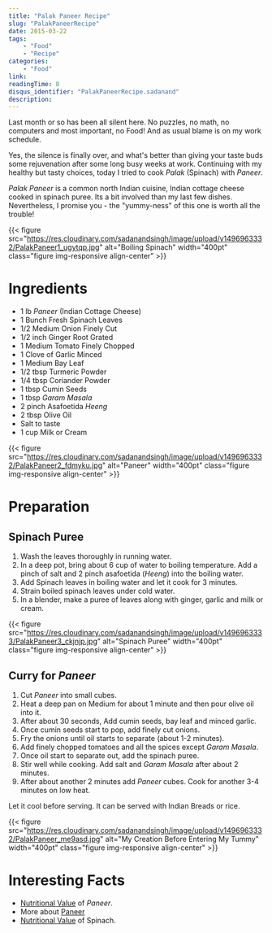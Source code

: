 ```yaml
---
title: "Palak Paneer Recipe"
slug: "PalakPaneerRecipe"
date: 2015-03-22
tags:
    - "Food"
    - "Recipe"
categories:
    - "Food"
link:
readingTime: 8
disqus_identifier: "PalakPaneerRecipe.sadanand"
description:
---
```


Last month or so has been all silent here. No puzzles, no math, no
computers and most important, no Food! And as usual blame is on my work
schedule.

Yes, the silence is finally over, and what's better than giving your
taste buds some rejuvenation after some long busy weeks at work.
Continuing with my healthy but tasty choices, today I tried to cook
*Palak* (Spinach) with *Paneer*.

<!--more-->

*Palak* *Paneer* is a common north Indian cuisine, Indian cottage cheese
cooked in spinach puree. Its a bit involved than my last few dishes.
Nevertheless, I promise you - the "yummy-ness" of this one is worth all
the trouble!

<!--toc-->

{{< figure src="https://res.cloudinary.com/sadanandsingh/image/upload/v1496963332/PalakPaneer1_ugytqp.jpg" alt="Boiling Spinach" width="400pt" class="figure img-responsive align-center" >}}

Ingredients
===========

-   1 lb *Paneer* (Indian Cottage Cheese)
-   1 Bunch Fresh Spinach Leaves
-   1/2 Medium Onion Finely Cut
-   1/2 inch Ginger Root Grated
-   1 Medium Tomato Finely Chopped
-   1 Clove of Garlic Minced
-   1 Medium Bay Leaf
-   1/2 tbsp Turmeric Powder
-   1/4 tbsp Coriander Powder
-   1 tbsp Cumin Seeds
-   1 tbsp *Garam* *Masala*
-   2 pinch Asafoetida *Heeng*
-   2 tbsp Olive Oil
-   Salt to taste
-   1 cup Milk or Cream

{{< figure src="https://res.cloudinary.com/sadanandsingh/image/upload/v1496963332/PalakPaneer2_fdmyku.jpg" alt="Paneer" width="400pt" class="figure img-responsive align-center" >}}

Preparation
===========

Spinach Puree
-------------

1.  Wash the leaves thoroughly in running water.
2.  In a deep pot, bring about 6 cup of water to boiling temperature.
    Add a pinch of salt and 2 pinch asafoetida (*Heeng*) into the
    boiling water.
3.  Add Spinach leaves in boiling water and let it cook for 3 minutes.
4.  Strain boiled spinach leaves under cold water.
5.  In a blender, make a puree of leaves along with ginger, garlic and
    milk or cream.

{{< figure src="https://res.cloudinary.com/sadanandsingh/image/upload/v1496963333/PalakPaneer3_ckjnjp.jpg" alt="Spinach Puree" width="400pt" class="figure img-responsive align-center" >}}

Curry for *Paneer*
------------------

1.  Cut *Paneer* into small cubes.
2.  Heat a deep pan on Medium for about 1 minute and then pour olive oil
    into it.
3.  After about 30 seconds, Add cumin seeds, bay leaf and minced garlic.
4.  Once cumin seeds start to pop, add finely cut onions.
5.  Fry the onions until oil starts to separate (about 1-2 minutes).
6.  Add finely chopped tomatoes and all the spices except *Garam*
    *Masala*.
7.  Once oil start to separate out, add the spinach puree.
8.  Stir well while cooking. Add salt and *Garam* *Masala* after about 2 minutes.
9.  After about another 2 minutes add *Paneer* cubes. Cook for another
    3-4 minutes on low heat.

Let it cool before serving. It can be served with Indian Breads or rice.

{{< figure src="https://res.cloudinary.com/sadanandsingh/image/upload/v1496963332/PalakPaneer_me9asd.jpg" alt="My Creation Before Entering My Tummy" width="400pt" class="figure img-responsive align-center" >}}

Interesting Facts
=================

-   [Nutritional Value](http://nutritiondata.self.com/facts/recipe/1770692/2) of *Paneer*.
-   More about [Paneer](https://en.wikipedia.org/wiki/Paneer)
-   [Nutritional Value](http://www.whfoods.com/genpage.php?tname=foodspice&dbid=43) of Spinach.
